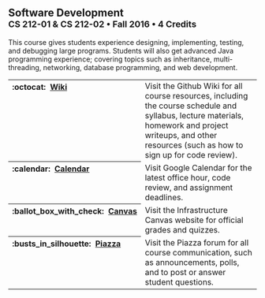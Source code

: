 <h2>Software Development<br/>
<sup>CS 212-01 &amp; CS 212-02 &bull; Fall 2016 &bull; 4 Credits</sup></h2>

<p>This course gives students experience designing, implementing, testing, and debugging large programs. Students will also get advanced Java programming experience; covering topics such as inheritance, multi-threading, networking, database programming, and web development.</p>

<table>
<tbody>
<tr valign="top"><th align="left" nowrap>:octocat: &nbsp;<a href="https://github.com/usf-cs212-2016/usf-cs212-2016.github.io/wiki">Wiki</a></th><td>Visit the Github Wiki for all course resources, including the course schedule and syllabus, lecture materials, homework and project writeups, and other resources (such as how to sign up for code review).</td></tr>
<tr valign="top"><th align="left" nowrap>:calendar: &nbsp;<a href="https://calendar.google.com/calendar/embed?title=CS%20212%20Fall%202016&showTitle=0&showPrint=0&showCalendars=0&mode=WEEK&height=600&wkst=1&bgcolor=%23ffffff&src=cs.usfca.edu_3gh6b2i2l34rsh6mbcos8qrapg%40group.calendar.google.com&color=%231B887A&src=cs.usfca.edu_m4pfugives9824svmqi94vuchk%40group.calendar.google.com&color=%231B887A&src=t3nb1kgg6f7p6fgnspitfqnir84jn43v%40import.calendar.google.com&color=%231B887A&src=cs.usfca.edu_tp0ff9slj7vauhfvv9nhb62dpc%40group.calendar.google.com&color=%23333333&ctz=America%2FLos_Angeles">Calendar</a></th><td>Visit Google Calendar for the latest office hour, code review, and assignment deadlines.</td></tr>
<tr valign="top"><th align="left" nowrap>:ballot_box_with_check: &nbsp;<a href="https://usfca.instructure.com/courses/1563227">Canvas</a></th><td>Visit the Infrastructure Canvas website for official grades and quizzes.</td></tr>
<tr valign="top"><th align="left" nowrap>:busts_in_silhouette: &nbsp;<a href="https://piazza.com/usfca/fall2016/cs212/home">Piazza</a></th><td>Visit the Piazza forum for all course communication, such as announcements, polls, and to post or answer student questions.</td></th>
</tbody>
</table>
